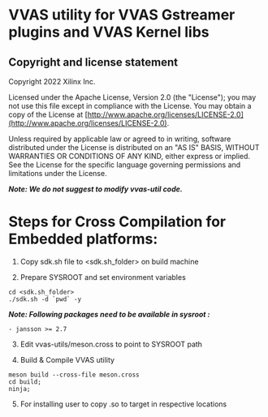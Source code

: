 # VVAS utility for VVAS Gstreamer plugins and VVAS Kernel libs

## Copyright and license statement
Copyright 2022 Xilinx Inc.

Licensed under the Apache License, Version 2.0 (the "License"); you may not use this file except in compliance with the License. You may obtain a copy of the License at
[http://www.apache.org/licenses/LICENSE-2.0](http://www.apache.org/licenses/LICENSE-2.0).

Unless required by applicable law or agreed to in writing, software distributed under the License is distributed on an "AS IS" BASIS, WITHOUT WARRANTIES OR CONDITIONS OF ANY KIND, either express or implied. See the License for the specific language governing permissions and limitations under the License.


***Note: We do not suggest to modify vvas-util code.***


# Steps for Cross Compilation for Embedded platforms:
1. Copy sdk.sh file to <sdk.sh_folder> on build machine

2. Prepare SYSROOT and set environment variables
```
cd <sdk.sh_folder>
./sdk.sh -d `pwd` -y
```

***Note: Following packages need to be available in sysroot :***
```
- jansson >= 2.7
```
3. Edit vvas-utils/meson.cross to point to SYSROOT path

4. Build & Compile VVAS utility
```
meson build --cross-file meson.cross
cd build;
ninja;
```
5. For installing user to copy .so to target in respective locations
